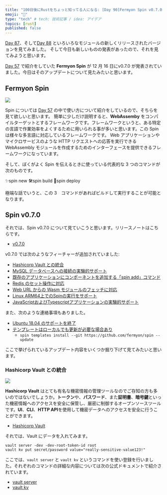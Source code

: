 ```yaml
---
title: "100日後にRustをちょっと知ってる人になる: [Day 90]Fermyon Spin v0.7.0"
emoji: "🦀"
type: "tech" # tech: 技術記事 / idea: アイデア
topics: [rust]
published: false
---
```

[Day 87](https://zenn.dev/shinyay/articles/hello-rust-day087)、そして[Day 88](https://zenn.dev/shinyay/articles/hello-rust-day088) といろいろなモジュールの新しくリリースされたバージョンを見てみました。
そして今日も新しいものの発表があったので、それを見てみようと思います。

[Day 57](https://zenn.dev/shinyay/articles/hello-rust-day087) で紹介をしていた **Fermyon Spin** が 12 月 16 日にv0.7.0 が発表されていました。今日はそのアップデートについて見たみたいと思います。

## Fermyon Spin

![](https://storage.googleapis.com/zenn-user-upload/dbab6a58664b-20221219.png)

Spin については [Day 57](https://zenn.dev/shinyay/articles/hello-rust-day087) の中で使い方について紹介をしているので、そちらを見て欲しいと思います。
簡単に少しだけ説明すると、**WebAssemby** をコンパイルターゲットとするフレームワークです。フレームワークというと、ある特定の言語で作業効率をよくするために用いられる事が多いと思います。この Spin は様々な多言語に対応しているフレームワークです。
Web アプリケーションやマイクロサービスのような HTTP リクエストへの応答を実行できる WebAssembly モジュールを作成するためのインターフェースを提供できるフレームワークになっています。

そして、ぼくがよく Spin を伝えるときに使っている代表的な 3 つのコマンドが次のものです。

✨spin new
🛠spin build
🚀spin deploy

極端な話でいうと、この 3　コマンドがあればビルドして実行することが可能となります。

## Spin v0.7.0

それでは、Spin v0.7.0 について見ていこうと思います。リリースノートはこちらです。

- [v0.7.0](https://github.com/fermyon/spin/releases/tag/v0.7.0)

v0.7.0 では次のようなフィーチャーが追加されていました:

- [Hashicorp Vault との統合](https://github.com/fermyon/spin/pull/798)
- [MySQL データベースへの接続の実験的サポート](https://github.com/fermyon/spin/pull/864)
- [既存のアプリケーションにコンポーネントを追加する「spin add」コマンド](https://github.com/fermyon/spin/pull/889)
- [Redis のセット操作に対応](https://github.com/fermyon/spin/pull/915)
- [Web URL からの Wasm モジュールのフェッチに対応](https://github.com/fermyon/spin/pull/890)
- [Linux ARM64上でのSpinの実行をサポート](https://github.com/fermyon/spin/pull/926)
- [JavaScriptおよびTypescriptアプリケーションの実験的サポート](https://github.com/fermyon/spin-js-sdk)

また、次のような連絡事項もありました。

- [Ubuntu 18.04 のサポートを終了](https://github.com/fermyon/spin/issues/990)
- [テンプレートはローカルでも更新が必要な場合あり](https://github.com/fermyon/spin/issues/990)
  - `spin templates install --git https://github.com/fermyon/spin --update`

ここで挙げられているアップデート内容をいくつか掘り下げて見てみたいと思います。

### Hashicorp Vault との統合

![](https://storage.googleapis.com/zenn-user-upload/8661dcb6de56-20221219.png)

**Hashicorp Vault** はとても有名な機密情報の管理ツールなのでご存知の方も多いのではないでしょうか。**トークン**や、**パスワード**、また**証明書**、**暗号鍵**といった機密情報へのアクセスを安全に保管し、厳密に制御するオープンソースツールです。**UI**、**CLI**、**HTTP API**を使用して機密データへのアクセスを安全に行うことができます。

- [Hashicorp Vault](https://www.vaultproject.io/)

それでは、Vault にデータを入れてみます。

```shell
vault server -dev -dev-root-token-id root
vault kv put secret/password value="really-sensitive-value123!"
```

ここでは、`vault server` と `vault kv` というコマンドを使い登録を行いました。それぞれのコマンドの詳細な内容については次の公式ドキュメントで紹介されています。

- [vault server](https://developer.hashicorp.com/vault/docs/commands/server)
- [vault kv](https://developer.hashicorp.com/vault/docs/commands/kv)